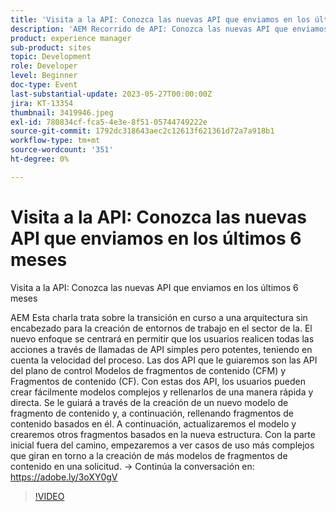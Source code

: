 ```yaml
---
title: 'Visita a la API: Conozca las nuevas API que enviamos en los últimos 6 meses'
description: 'AEM Recorrido de API: Conozca las nuevas API que enviamos en los últimos 6 meses. Esta charla trata sobre la transición en curso a una arquitectura sin encabezado para la creación de entornos de trabajo en línea (Headless) para la creación de soluciones de software de forma. El nuevo enfoque se centrará en permitir que los usuarios realicen todas las acciones a través de llamadas de API simples pero potentes, teniendo en cuenta la velocidad del proceso. Las dos API que le guiaremos son las API del plano de control Modelos de fragmentos de contenido (CFM) y Fragmentos de contenido (CF). Con estas dos API, los usuarios pueden crear fácilmente modelos complejos y rellenarlos de una manera rápida y directa. Se le guiará a través de la creación de un nuevo modelo de fragmento de contenido y, a continuación, rellenando fragmentos de contenido basados en él. A continuación, actualizaremos el modelo y crearemos otros fragmentos basados en la nueva estructura. Con la parte inicial fuera del camino, empezaremos a ver casos de uso más complejos que giran en torno a la creación de más modelos de fragmentos de contenido en una solicitud.'
product: experience manager
sub-product: sites
topic: Development
role: Developer
level: Beginner
doc-type: Event
last-substantial-update: 2023-05-27T00:00:00Z
jira: KT-13354
thumbnail: 3419946.jpeg
exl-id: 780834cf-fca5-4e3e-8f51-05744749222e
source-git-commit: 1792dc318643aec2c12613f621361d72a7a918b1
workflow-type: tm+mt
source-wordcount: '351'
ht-degree: 0%

---
```


# Visita a la API: Conozca las nuevas API que enviamos en los últimos 6 meses

Visita a la API: Conozca las nuevas API que enviamos en los últimos 6 meses

AEM Esta charla trata sobre la transición en curso a una arquitectura sin encabezado para la creación de entornos de trabajo en el sector de la. El nuevo enfoque se centrará en permitir que los usuarios realicen todas las acciones a través de llamadas de API simples pero potentes, teniendo en cuenta la velocidad del proceso. Las dos API que le guiaremos son las API del plano de control Modelos de fragmentos de contenido (CFM) y Fragmentos de contenido (CF). Con estas dos API, los usuarios pueden crear fácilmente modelos complejos y rellenarlos de una manera rápida y directa. Se le guiará a través de la creación de un nuevo modelo de fragmento de contenido y, a continuación, rellenando fragmentos de contenido basados en él. A continuación, actualizaremos el modelo y crearemos otros fragmentos basados en la nueva estructura. Con la parte inicial fuera del camino, empezaremos a ver casos de uso más complejos que giran en torno a la creación de más modelos de fragmentos de contenido en una solicitud. → Continúa la conversación en: https://adobe.ly/3oXY0gV

>[!VIDEO](https://video.tv.adobe.com/v/3419946/?learn=on)
